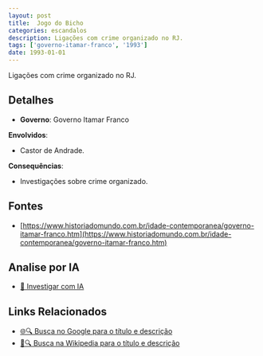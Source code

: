 ```yaml
---
layout: post
title:  Jogo do Bicho
categories: escandalos
description: Ligações com crime organizado no RJ.
tags: ['governo-itamar-franco', '1993']
date: 1993-01-01
---
```


Ligações com crime organizado no RJ.

## Detalhes
- **Governo**: Governo Itamar Franco

**Envolvidos**:
- Castor de Andrade.


**Consequências**:
- Investigações sobre crime organizado.


## Fontes
- [https://www.historiadomundo.com.br/idade-contemporanea/governo-itamar-franco.htm](https://www.historiadomundo.com.br/idade-contemporanea/governo-itamar-franco.htm)


## Analise por IA
- [🤖 Investigar com IA](https://www.perplexity.ai/search?q=Jogo%20do%20Bicho%20Liga%C3%A7%C3%B5es%20com%20crime%20organizado%20no%20RJ.%20Governo%20Itamar%20Franco)

## Links Relacionados
- [🌐🔍 Busca no Google para o título e descrição](https://www.google.com/search?q=Jogo%20do%20Bicho%20Liga%C3%A7%C3%B5es%20com%20crime%20organizado%20no%20RJ.%20Governo%20Itamar%20Franco)
- [📖🔍 Busca na Wikipedia para o título e descrição](https://pt.wikipedia.org/w/index.php?search=Jogo%20do%20Bicho%20Liga%C3%A7%C3%B5es%20com%20crime%20organizado%20no%20RJ.%20Governo%20Itamar%20Franco)

